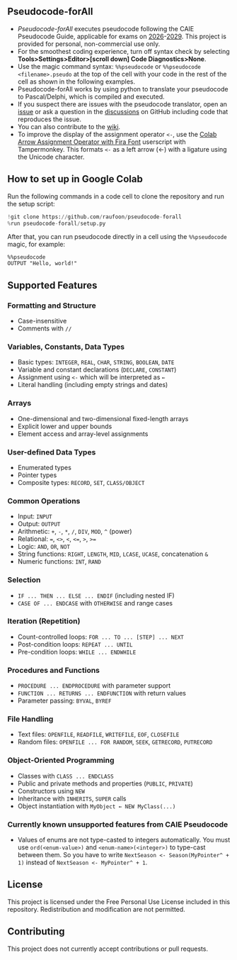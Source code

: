 ## Pseudocode-forAll 
- *Pseudocode-forAll* executes pseudocode following the CAIE Pseudocode Guide, applicable for exams on [2026](https://www.cambridgeinternational.org/Images/697401-2026-pseudocode-guide-for-teachers.pdf)-[2029](https://www.cambridgeinternational.org/Images/721401-2027-2029-pseudocode-guide.pdf). This project is provided for personal, non-commercial use only.
- For the smoothest coding experience, turn off syntax check by selecting **Tools>Settings>Editor>[scroll down] Code Diagnostics>None**.
- Use the magic command syntax: `%%pseudocode` or `%%pseudocode <filename>.pseudo` at the top of the cell with your code in the rest of the cell as shown in the following examples.
- Pseudocode-forAll works by using python to translate your pseudocode to Pascal/Delphi, which is compiled and executed.
- If you suspect there are issues with the pseudocode translator, open an [issue](https://github.com/raufoon/pseudocode-forall/issues) or ask a question in the [discussions](https://github.com/raufoon/pseudocode-forall/discussions) on GitHub including code that reproduces the issue.
- You can also contribute to the [wiki](https://github.com/raufoon/pseudocode-forall/wiki).
- To improve the display of the assignment operator `<-`, use the [Colab Arrow Assignment Operator with Fira Font](https://greasyfork.org/en/scripts/542951) userscript with Tampermonkey. This formats `<-` as a left arrow (←) with a ligature using the Unicode character.

## How to set up in Google Colab

Run the following commands in a code cell to clone the repository and run the setup script:

```python
!git clone https://github.com/raufoon/pseudocode-forall
%run pseudocode-forall/setup.py
````

After that, you can run pseudocode directly in a cell using the `%%pseudocode` magic, for example:

```pseudocode
%%pseudocode
OUTPUT "Hello, world!"
```

## Supported Features

### Formatting and Structure
* Case-insensitive
* Comments with `//`

### Variables, Constants, Data Types

* Basic types: `INTEGER`, `REAL`, `CHAR`, `STRING`, `BOOLEAN`, `DATE`
* Variable and constant declarations (`DECLARE`, `CONSTANT`)
* Assignment using `<-` which will be interpreted as `←`
* Literal handling (including empty strings and dates)

### Arrays

* One-dimensional and two-dimensional fixed-length arrays
* Explicit lower and upper bounds
* Element access and array-level assignments

### User-defined Data Types

* Enumerated types
* Pointer types
* Composite types: `RECORD`, `SET`, `CLASS/OBJECT`

### Common Operations

* Input: `INPUT`
* Output: `OUTPUT`
* Arithmetic: `+`, `-`, `*`, `/`, `DIV`, `MOD`, `^` (power)
* Relational: `=`, `<>`, `<`, `<=`, `>`, `>=`
* Logic: `AND`, `OR`, `NOT`
* String functions: `RIGHT`, `LENGTH`, `MID`, `LCASE`, `UCASE`, concatenation `&`
* Numeric functions: `INT`, `RAND`

### Selection

* `IF ... THEN ... ELSE ... ENDIF` (including nested IF)
* `CASE OF ... ENDCASE` with `OTHERWISE` and range cases

### Iteration (Repetition)

* Count-controlled loops: `FOR ... TO ... [STEP] ... NEXT`
* Post-condition loops: `REPEAT ... UNTIL`
* Pre-condition loops: `WHILE ... ENDWHILE`

### Procedures and Functions

* `PROCEDURE ... ENDPROCEDURE` with parameter support
* `FUNCTION ... RETURNS ... ENDFUNCTION` with return values
* Parameter passing: `BYVAL`, `BYREF`

### File Handling

* Text files: `OPENFILE`, `READFILE`, `WRITEFILE`, `EOF`, `CLOSEFILE`
* Random files: `OPENFILE ... FOR RANDOM`, `SEEK`, `GETRECORD`, `PUTRECORD`

### Object-Oriented Programming

* Classes with `CLASS ... ENDCLASS`
* Public and private methods and properties (`PUBLIC`, `PRIVATE`)
* Constructors using `NEW`
* Inheritance with `INHERITS`, `SUPER` calls
* Object instantiation with `MyObject ← NEW MyClass(...)`

### Currently known unsupported features from CAIE Pseudocode

* Values of enums are not type-casted to integers automatically. You must use `ord(<enum-value>)` and `<enum-name>(<integer>)` to type-cast between them. So you have to write `NextSeason <- Season(MyPointer^ + 1)` instead of `NextSeason <- MyPointer^ + 1`.

## License

This project is licensed under the Free Personal Use License included in this repository. Redistribution and modification are not permitted.

## Contributing

This project does not currently accept contributions or pull requests.

